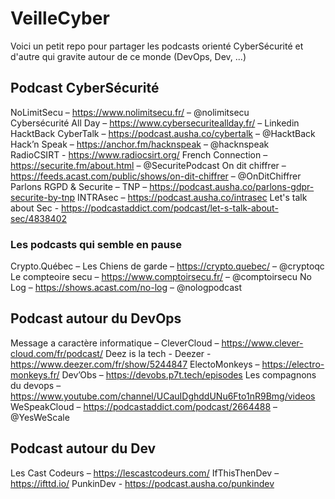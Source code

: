 # VeilleCyber

Voici un petit repo pour partager les podcasts orienté CyberSécurité et d'autre qui gravite autour de ce monde (DevOps, Dev, ...)


## Podcast CyberSécurité
NoLimitSecu – https://www.nolimitsecu.fr/ – @nolimitsecu <br />
Cybersécurité All Day – https://www.cybersecuriteallday.fr/ – Linkedin<br />
HacktBack CyberTalk – https://podcast.ausha.co/cybertalk – @HacktBack<br />
Hack’n Speak – https://anchor.fm/hacknspeak – @hacknspeak<br />
RadioCSIRT - https://www.radiocsirt.org/
French Connection – https://securite.fm/about.html – @SecuritePodcast
On dit chiffrer – https://feeds.acast.com/public/shows/on-dit-chiffrer – @OnDitChiffrer
Parlons RGPD & Securite – TNP – https://podcast.ausha.co/parlons-gdpr-securite-by-tnp
INTRAsec – https://podcast.ausha.co/intrasec
Let's talk about Sec - https://podcastaddict.com/podcast/let-s-talk-about-sec/4838402

### Les podcasts qui semble en pause

Crypto.Québec – Les Chiens de garde – https://crypto.quebec/ – @cryptoqc
Le compteoire secu – https://www.comptoirsecu.fr/ – @comptoirsecu
No Log – https://shows.acast.com/no-log – @nologpodcast

## Podcast autour du DevOps
Message a caractère informatique – CleverCloud – https://www.clever-cloud.com/fr/podcast/
Deez is la tech - Deezer - https://www.deezer.com/fr/show/5244847
ElectoMonkeys – https://electro-monkeys.fr/
Dev’Obs – https://devobs.p7t.tech/episodes
Les compagnons du devops – https://www.youtube.com/channel/UCauIDghddUNu6Fto1nR9Bmg/videos
WeSpeakCloud – https://podcastaddict.com/podcast/2664488 – @YesWeScale

## Podcast autour du Dev
Les Cast Codeurs – https://lescastcodeurs.com/
IfThisThenDev – https://ifttd.io/
PunkinDev - https://podcast.ausha.co/punkindev

